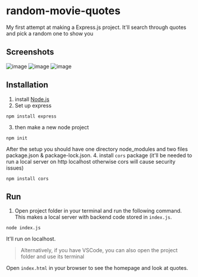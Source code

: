 # random-movie-quotes
My first attempt at making a Express.js project. It'll search through quotes and pick a random one to show you

## Screenshots
![image](https://user-images.githubusercontent.com/85930567/215740849-286ab876-e70f-4f27-a8cb-2294a0665baa.png)
![image](https://user-images.githubusercontent.com/85930567/215740861-a7392a0b-bd27-43b7-aa05-a72e40459ce6.png)
![image](https://user-images.githubusercontent.com/85930567/215740871-3e66ff0d-5dd5-47ca-854e-a8d8905b1a58.png)


## Installation
1. install [Node.js](https://nodejs.org/en/download/)
2. Set up express
```
npm install express
```
3. then make a new node project
```
npm init
```
After the setup you should have one directory node_modules and two files package.json & package-lock.json.
4. install ``cors`` package (it'll be needed to run a local server on http localhost otherwise cors will cause security issues)
````
npm install cors
````

## Run 
1. Open project folder in your terminal and run the following command. This makes a local server with backend code stored in `index.js`.
````
node index.js
````
It'll run on localhost.

> Alternatively, if you have VSCode, you can also open the project folder and use its terminal

Open `index.html` in your browser to see the homepage and look at quotes.
